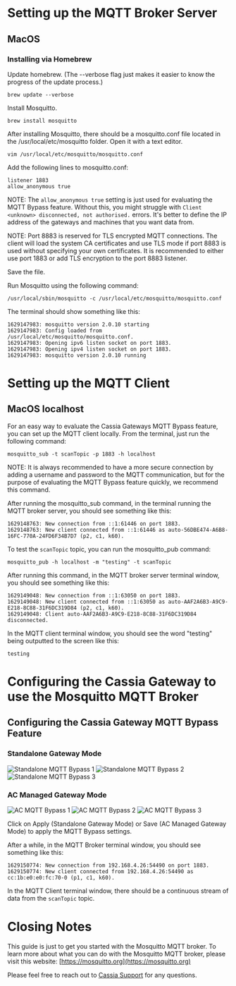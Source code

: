 # Setting up the MQTT Broker Server
## MacOS
### Installing via Homebrew

Update homebrew. (The --verbose flag just makes it easier to know the progress of the update process.)

```
brew update --verbose
```

Install Mosquitto.

```
brew install mosquitto
```

After installing Mosquitto, there should be a mosquitto.conf file located in the /usr/local/etc/mosquitto folder. Open it with a text editor.

```
vim /usr/local/etc/mosquitto/mosquitto.conf
```

Add the following lines to mosquitto.conf:

```
listener 1883
allow_anonymous true
```

NOTE: The `allow_anonymous true` setting is just used for evaluating the MQTT Bypass feature. Without this, you might struggle with `Client <unknown> disconnected, not authorised.` errors. It's better to define the IP address of the gateways and machines that you want data from.

NOTE: Port 8883 is reserved for TLS encrypted MQTT connections. The client will load the system CA certificates and use TLS mode if port 8883 is used without specifying your own certificates. It is recommended to either use port 1883 or add TLS encryption to the port 8883 listener.

Save the file.

Run Mosquitto using the following command:

```
/usr/local/sbin/mosquitto -c /usr/local/etc/mosquitto/mosquitto.conf
```

The terminal should show something like this:
```
1629147983: mosquitto version 2.0.10 starting
1629147983: Config loaded from /usr/local/etc/mosquitto/mosquitto.conf.
1629147983: Opening ipv6 listen socket on port 1883.
1629147983: Opening ipv4 listen socket on port 1883.
1629147983: mosquitto version 2.0.10 running
```


# Setting up the MQTT Client
## MacOS localhost
For an easy way to evaluate the Cassia Gateways MQTT Bypass feature, you can set up the MQTT client locally.
From the terminal, just run the following command:

```
mosquitto_sub -t scanTopic -p 1883 -h localhost
```

NOTE: It is always recommended to have a more secure connection by adding a username and password to the MQTT communication, but for the purpose of evaluating the MQTT Bypass feature quickly, we recommend this command.

After running the mosquitto_sub command, in the terminal running the MQTT broker server, you should see something like this:
```
1629148763: New connection from ::1:61446 on port 1883.
1629148763: New client connected from ::1:61446 as auto-56DBE474-A6B8-16FC-770A-24FD6F34B7D7 (p2, c1, k60).
```

To test the `scanTopic` topic, you can run the mosquitto_pub command:

```
mosquitto_pub -h localhost -m "testing" -t scanTopic
```

After running this command, in the MQTT broker server terminal window, you should see something like this:

```
1629149048: New connection from ::1:63050 on port 1883.
1629149048: New client connected from ::1:63050 as auto-AAF2A6B3-A9C9-E218-8C88-31F6DC319D84 (p2, c1, k60).
1629149048: Client auto-AAF2A6B3-A9C9-E218-8C88-31F6DC319D84 disconnected.
```

In the MQTT client terminal window, you should see the word "testing" being outputted to the screen like this:

```
testing
```


# Configuring the Cassia Gateway to use the Mosquitto MQTT Broker
## Configuring the Cassia Gateway MQTT Bypass Feature
### Standalone Gateway Mode
![Standalone MQTT Bypass 1](https://github.com/CassiaNetworks/CassiaSDKGuideResources/blob/master/images/mqtt_bypass_local_1.png)
![Standalone MQTT Bypass 2](https://github.com/CassiaNetworks/CassiaSDKGuideResources/blob/master/images/mqtt_bypass_local_2.png)
![Standalone MQTT Bypass 3](https://github.com/CassiaNetworks/CassiaSDKGuideResources/blob/master/images/mqtt_bypass_local_3.png)
### AC Managed Gateway Mode
![AC MQTT Bypass 1](https://github.com/CassiaNetworks/CassiaSDKGuideResources/blob/master/images/mqtt_bypass_ac_1.png)
![AC MQTT Bypass 2](https://github.com/CassiaNetworks/CassiaSDKGuideResources/blob/master/images/mqtt_bypass_ac_2.png)
![AC MQTT Bypass 3](https://github.com/CassiaNetworks/CassiaSDKGuideResources/blob/master/images/mqtt_bypass_ac_3.png)

Click on Apply (Standalone Gateway Mode) or Save (AC Managed Gateway Mode) to apply the MQTT Bypass settings.

After a while, in the MQTT Broker terminal window, you should see something like this:
```
1629150774: New connection from 192.168.4.26:54490 on port 1883.
1629150774: New client connected from 192.168.4.26:54490 as cc:1b:e0:e0:fc:70-0 (p1, c1, k60).
```

In the MQTT Client terminal window, there should be a continuous stream of data from the `scanTopic` topic.

# Closing Notes
This guide is just to get you started with the Mosquitto MQTT broker.
To learn more about what you can do with the Mosquitto MQTT broker, please visit this website: [https://mosquitto.org](https://mosquitto.org)

Please feel free to reach out to [Cassia Support](https://www.cassianetworks.com/support) for any questions.

